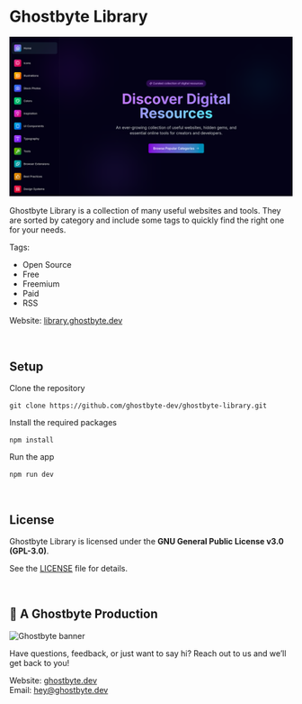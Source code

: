 # Ghostbyte Library

![Screenshot of the landing page of Ghostbyte Library](https://github.com/ghostbyte-dev/ghostbyte-library/blob/5b515d55a66fe56c976e8a01182c8e132e6f86dd/assets/ghostbyte_library.png)

Ghostbyte Library is a collection of many useful websites and tools. They are sorted by category and include some tags to quickly find the right one for your needs.

Tags:
- Open Source
- Free
- Freemium
- Paid
- RSS

Website: [library.ghostbyte.dev](https://library.ghostbyte.dev)

<br>

## Setup

Clone the repository

```
git clone https://github.com/ghostbyte-dev/ghostbyte-library.git
```

Install the required packages

```
npm install
```

Run the app

```
npm run dev
```

<br>

## License

Ghostbyte Library is licensed under the **GNU General Public License v3.0 (GPL-3.0)**.

See the [LICENSE](./LICENSE.md) file for details.

<br>

## 👻 A Ghostbyte Production

![Ghostbyte banner](https://github.com/ghostbyte-dev/ghostbyte-website/blob/53ed21675d8306f4c6885ae0653b2805ee5b2e06/assets/ghostbyte_banner.png)

Have questions, feedback, or just want to say hi? Reach out to us and we’ll get back to you!

Website: [ghostbyte.dev](https://ghostbyte.dev)  
Email: [hey@ghostbyte.dev](mailto:hey@ghostbyte.dev)
